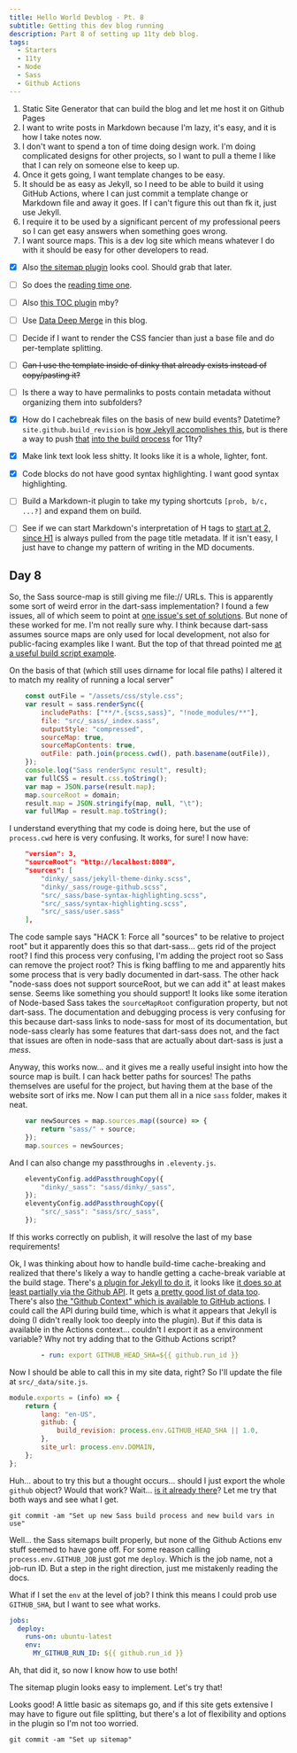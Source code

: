 ```yaml
---
title: Hello World Devblog - Pt. 8
subtitle: Getting this dev blog running
description: Part 8 of setting up 11ty deb blog.
tags:
  - Starters
  - 11ty
  - Node
  - Sass
  - Github Actions
---
```



1. Static Site Generator that can build the blog and let me host it on Github Pages
2. I want to write posts in Markdown because I'm lazy, it's easy, and it is how I take notes now.
3. I don't want to spend a ton of time doing design work. I'm doing complicated designs for other projects, so I want to pull a theme I like that I can rely on someone else to keep up.
4. Once it gets going, I want template changes to be easy.
5. It should be as easy as Jekyll, so I need to be able to build it using GitHub Actions, where I can just commit a template change or Markdown file and away it goes. If I can't figure this out than fk it, just use Jekyll.
6. I require it to be used by a significant percent of my professional peers so I can get easy answers when something goes wrong.
7. I want source maps. This is a dev log site which means whatever I do with it should be easy for other developers to read.

- [x] Also [the sitemap plugin](https://www.npmjs.com/package/@quasibit/eleventy-plugin-sitemap) looks cool. Should grab that later.

- [ ] So does the [reading time one](https://www.npmjs.com/package/eleventy-plugin-reading-time).

- [ ] Also [this TOC plugin](https://github.com/jdsteinbach/eleventy-plugin-toc/blob/master/src/BuildTOC.js) mby?

- [ ] Use [Data Deep Merge](https://www.11ty.dev/docs/data-deep-merge/) in this blog.

- [ ] Decide if I want to render the CSS fancier than just a base file and do per-template splitting.

<s>

- [ ] Can I use the template inside of dinky that already exists instead of copy/pasting it?

</s>

- [ ] Is there a way to have permalinks to posts contain metadata without organizing them into subfolders?

- [x] How do I cachebreak files on the basis of new build events? Datetime? `site.github.build_revision` is [how Jekyll accomplishes this](https://github.com/jekyll/github-metadata/blob/master/docs/site.github.md), but is there a way to push [that](https://docs.github.com/en/actions/reference/context-and-expression-syntax-for-github-actions#github-context) [into the build process](https://stackoverflow.com/questions/54310050/how-to-version-build-artifacts-using-github-actions) for 11ty?

- [x] Make link text look less shitty. It looks like it is a whole, lighter, font.

- [x] Code blocks do not have good syntax highlighting. I want good syntax highlighting.

- [ ] Build a Markdown-it plugin to take my typing shortcuts `[prob, b/c, ...?]` and expand them on build.

- [ ] See if we can start Markdown's interpretation of H tags to [start at 2, since H1](https://developer.mozilla.org/en-US/docs/Web/HTML/Element/Heading_Elements#multiple_h1) is always pulled from the page title metadata. If it isn't easy, I just have to change my pattern of writing in the MD documents.

## Day 8

So, the Sass source-map is still giving me file:// URLs. This is apparently some sort of weird error in the dart-sass implementation? I found a few issues, all of which seem to point at [one issue's set of solutions](https://github.com/sass/libsass/issues/908#issuecomment-76452477). But none of these worked for me. I'm not really sure why. I think because dart-sass assumes source maps are only used for local development, not also for public-facing examples like I want. But the top of that thread pointed me [at a useful build script example](https://github.com/joliss/node-sass-source-map-example/blob/master/better-output.js).

On the basis of that (which still uses dirname for local file paths) I altered it to match my reality of running a local server"

```javascript
	const outFile = "/assets/css/style.css";
	var result = sass.renderSync({
		includePaths: ["**/*.{scss,sass}", "!node_modules/**"],
		file: "src/_sass/_index.sass",
		outputStyle: "compressed",
		sourceMap: true,
		sourceMapContents: true,
		outFile: path.join(process.cwd(), path.basename(outFile)),
	});
	console.log("Sass renderSync result", result);
	var fullCSS = result.css.toString();
	var map = JSON.parse(result.map);
	map.sourceRoot = domain;
	result.map = JSON.stringify(map, null, "\t");
	var fullMap = result.map.toString();
```

I understand everything that my code is doing here, but the use of `process.cwd` here is very confusing. It works, for sure! I now have:

```json
	"version": 3,
	"sourceRoot": "http://localhost:8080",
	"sources": [
		"dinky/_sass/jekyll-theme-dinky.scss",
		"dinky/_sass/rouge-github.scss",
		"src/_sass/base-syntax-highlighting.scss",
		"src/_sass/syntax-highlighting.scss",
		"src/_sass/user.sass"
	],
```

The code sample says "HACK 1: Force all "sources" to be relative to project root" but it apparently does this so that dart-sass... gets rid of the project root? I find this process very confusing, I'm adding the project root so Sass can remove the project root? This is fking baffling to me and apparently hits some process that is very badly documented in dart-sass. The other hack "node-sass does not support sourceRoot, but we can add it" at least makes sense. Seems like something you should support! It looks like some iteration of Node-based Sass takes the `sourceMapRoot` configuration property, but not dart-sass. The documentation and debugging process is very confusing for this because dart-sass links to node-sass for most of its documentation, but node-sass clearly has some features that dart-sass does not, and the fact that issues are often in node-sass that are actually about dart-sass is just a *mess*.

Anyway, this works now... and it gives me a really useful insight into how the source map is built. I can hack better paths for sources! The paths themselves are useful for the project, but having them at the base of the website sort of irks me. Now I can put them all in a nice `sass` folder, makes it neat.

```javascript
	var newSources = map.sources.map((source) => {
		return "sass/" + source;
	});
	map.sources = newSources;
```

And I can also change my passthroughs in `.eleventy.js`.

```javascript
	eleventyConfig.addPassthroughCopy({
		"dinky/_sass": "sass/dinky/_sass",
	});
	eleventyConfig.addPassthroughCopy({
		"src/_sass": "sass/src/_sass",
	});
```

If this works correctly on publish, it will resolve the last of my base requirements!

Ok, I was thinking about how to handle build-time cache-breaking and realized that there's likely a way to handle getting a cache-break variable at the build stage. There's [a plugin for Jekyll to do it](https://github.com/jekyll/github-metadata), it looks like [it does so at least partially via the Github API](https://github.com/jekyll/github-metadata/blob/master/docs/authentication.md). It gets [a pretty good list of data too](https://github.com/jekyll/github-metadata/blob/master/docs/site.github.md). There's also [the "Github Context" which is available to GitHub actions](https://docs.github.com/en/actions/reference/context-and-expression-syntax-for-github-actions#github-context). I could call the API during build time, which is what it appears that Jekyll is doing (I didn't really look too deeply into the plugin). But if this data is available in the Actions context... couldn't I export it as a environment variable? Why not try adding that to the Github Actions script?

```yaml
        - run: export GITHUB_HEAD_SHA=${{ github.run_id }}
```

Now I should be able to call this in my site data, right? So I'll update the file at `src/_data/site.js`.

```javascript
module.exports = (info) => {
	return {
		lang: "en-US",
		github: {
			build_revision: process.env.GITHUB_HEAD_SHA || 1.0,
		},
		site_url: process.env.DOMAIN,
	};
};
```

Huh... about to try this but a thought occurs... should I just export the whole `github` object? Would that work? Wait... [is it already there](https://docs.github.com/en/actions/reference/environment-variables)? Let me try that both ways and see what I get.

`git commit -am "Set up new Sass build process and new build vars in use" `

Well... the Sass sitemaps built properly, but none of the Github Actions env stuff seemed to have gone off. For some reason calling `process.env.GITHUB_JOB` just got me `deploy`. Which is the job name, not a job-run ID. But a step in the right direction, just me mistakenly reading the docs.

What if I set the `env` at the level of job? I think this means I could prob use `GITHUB_SHA`, but I want to see what works.

```yaml
jobs:
  deploy:
    runs-on: ubuntu-latest
    env:
      MY_GITHUB_RUN_ID: ${{ github.run_id }}
```

Ah, that did it, so now I know how to use both!

The sitemap plugin looks easy to implement. Let's try that!

Looks good! A little basic as sitemaps go, and if this site gets extensive I may have to figure out file splitting, but there's a lot of flexibility and options in the plugin so I'm not too worried.

`git commit -am "Set up sitemap"`

